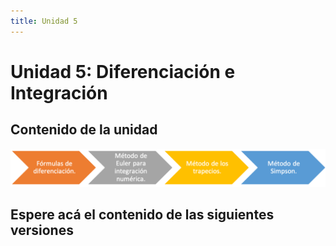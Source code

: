 ```yaml
---
title: Unidad 5
---
```

# Unidad 5: Diferenciación e Integración

## Contenido de la unidad

<img src="https://github.com/BioAITeamLearning/Metodos_2023_03_UAM/blob/main/images/ContenidoU5.png"/>

## Espere acá el contenido de las siguientes versiones